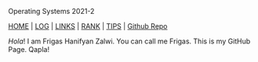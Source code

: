Operating Systems 2021-2

[HOME](.) | [LOG](TXT/mylog.txt) | [LINKS](LINKS/) | [RANK](TXT/myrank.txt) | [TIPS](TIPS/) | [Github Repo](https://github.com/Han-Zalwi/os212)

 _Hola_! I am Frigas Hanifyan Zalwi. You can call me Frigas. This is my GitHub Page. Qapla!
